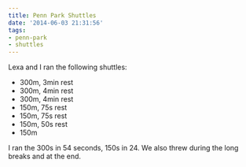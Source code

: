 ```yaml
---
title: Penn Park Shuttles
date: '2014-06-03 21:31:56'
tags:
- penn-park
- shuttles
---
```


Lexa and I ran the following shuttles:

- 300m, 3min rest
- 300m, 4min rest
- 300m, 4min rest
- 150m, 75s rest
- 150m, 75s rest
- 150m, 50s rest
- 150m

I ran the 300s in 54 seconds, 150s in 24. We also threw during the long breaks and at the end.
